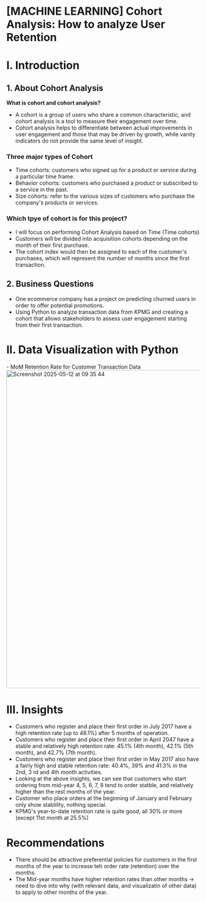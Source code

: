 # [MACHINE LEARNING] Cohort Analysis: How to analyze User Retention
<h1>I. Introduction</h1>
<h2>1. About Cohort Analysis</h2>
  <b>What is cohort and cohort analysis?</b>
  <ul>
    <li> A cohort is a group of users who share a common characteristic, and cohort analysis is a tool to measure their engagement over time. </li>
    <li>Cohort analysis helps to differentiate between actual improvements in user engagement and those that may be driven by growth, while vanity indicators do not provide the same level of insight.</li>
  </ul>
  <h3>Three major types of Cohort</h3>
  <ul>
    <li>Time cohorts: customers who signed up for a product or service during a particular time frame.</li>
    <li>Behavior cohorts: customers who purchased a product or subscribed to a service in the past.</li>
    <li>Size cohorts: refer to the various sizes of customers who purchase the company's products or services.</li>
  </ul>
  <h3> Which tpye of cohort is for this project?</h3>
  <ul>
    <li>I will focus on performing Cohort Analysis based on Time (Time cohorts)</li>
    <li>Customers will be divided into acquisition cohorts depending on the month of their first purchase.</li>
    <li>The cohort index would then be assigned to each of the customer's purchases, which will represent the number of months since the first transaction.</li>
    </ul>
<h2>2. Business Questions</h2>
<ul>
  <li>One ecommerce company has a project on predicting churned users in order to offer potential
promotions.</li>
  <li>Using Python to analyze transaction data from KPMG and creating a cohort that allows stakeholders to assess user engagement starting from their first transaction.</li>
</ul>
<h1>II. Data Visualization with Python</h1>
- MoM Retention Rate for Customer Transaction Data <br>
<img width="829" alt="Screenshot 2025-05-12 at 09 35 44" src="https://github.com/user-attachments/assets/0472e084-7b7c-41b0-a584-d3158f6265fa" />
<h1>III. Insights</h1>
<ul>
  <li>Customers who register and place their first order in July 2017 have a high retention rate (up to 48.1%) after 5 months of operation. </li>
  <li>Customers who register and place their first order in April 2047 have a stable and relatively high retention rate: 45.1% (4th month), 42.1% (5th month), and 42.7% (7th month).</li>
  <li>Customers who register and place their first order in May 2017 also have a fairly high and stable retention rate: 40.4%, 39% and 41.3% in the 2nd, 3 rd and 4th month activities.</li>
  <li>Looking at the above insights, we can see that customers who start ordering from mid-year 4, 5, 6, 7, 8 tend to order statble, and relatively higher than the rest months of the year.</li>
  <li>Customer who place orders at the beginning of January and February only show stablility, nothing special.</li>
  <li>KPMG's year-to-date retention rate is quite good, all 30% or more (except 11st month at 25.5%)</li>
</ul>
<h1>Recommendations</h1>
<ul>
  <li>There should be attractive preferential policies for customers in the first months of the year to increase teh order rate (retention) over the months.</li>
  <li>The Mid-year months have higher retention rates than other months -> need to dive into why (with relevant data, and visualizatin of other data) to apply to other months of the year.</li>
</ul>
